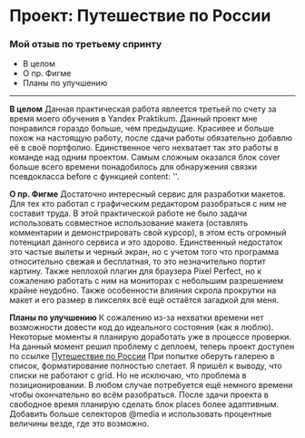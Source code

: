# Проект: Путешествие по России

### Мой отзыв по третьему спринту
* В целом
* О пр. Фигме
* Планы по улучшению

------

**В целом**
Данная практическая работа явлеется третьей по счету за время моего обучения в Yandex Praktikum. Данный проект мне понравился гораздо больше, чем предыдущие. Красивее и больше похож на настоящую работу, после сдачи работы обязательно добавлю её в своё портфолио. Единственное чего нехватает так это работы в команде над одним проектом. Самым сложным оказался блок cover больше всего времени понадобилось для обнаружения связки псевдокласса before c функцией content: ''.

**О пр. Фигме**
Достаточно интересный сервис для разработки макетов. Для тех кто работал с графическим редактором разобраться с ним не составит труда. В этой практической работе не было задачи использовать совместное использование макета (оставлять комментарии и демонстрировать свой курсор), в этом есть огромный потенциал данного сервиса и это здорово. Единственный недостаток это частые вылеты и черный экран, но с учетом того что программа относительно свежая и бесплатная, то это незначительно портит картину. Также неплохой плагин для браузера Pixel Perfect, но к сожалению работать с ним на мониторах с небольшим разрешением крайне неудобно. Также особенности влияния скрола прокрутки на макет и его размер в пикселях всё ещё остаётся загадкой для меня.

**Планы по улучшению**
К сожалению из-за нехватки времени нет возможности довести код до идеального состояния (как я люблю). Некоторые моменты я планирую доработать уже в процессе проверки. На данный момент решил проблему с деплоем, теперь проект доступен  по ссылке [Путешествие по России](https://vova-iz-tambova.github.io/russian-travel/) При попытке оберуть галерею в список, форматирование полностью слетает. Я пришёл к выводу, что списки не работают с grid. Но не исключаю, что проблема в позиционировании. В любом случае потребуется ещё немного времени чтобы окончательно во всём разобраться. После здачи проекта в свободное время планирую сделать блок places более адаптивным. Добавить больше селекторов @media и использовать процентные величины везде, где это возможно.